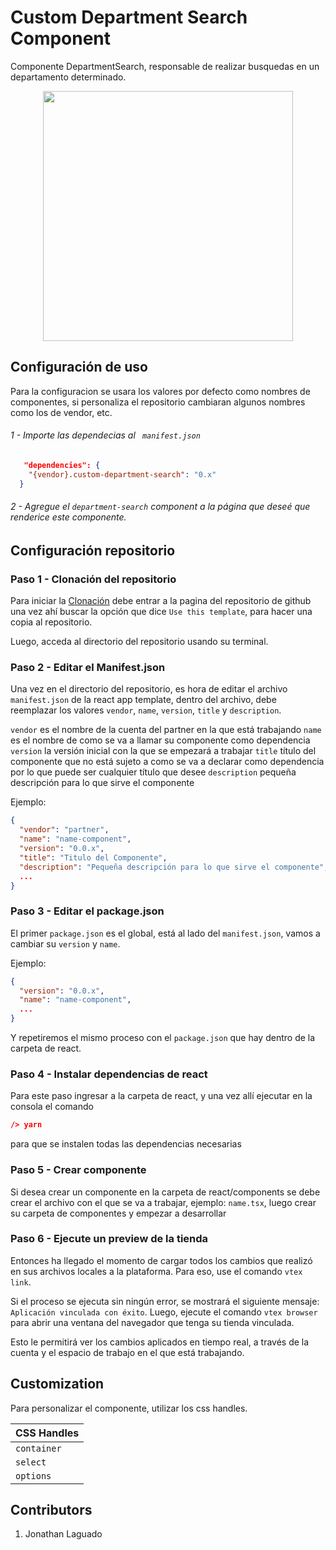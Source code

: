# Custom Department Search Component

Componente DepartmentSearch, responsable de realizar busquedas en un departamento determinado.  

<div align="center">

<img height="400" src="../assets/img/README.gif"/>

</div>
  
## Configuración de uso

Para la configuracion se usara los valores por defecto como nombres de componentes, si personaliza el repositorio cambiaran algunos nombres como los de vendor, etc. 

###### 1 - Importe las dependecias al ` manifest.json`

```json
   "dependencies": {
    "{vendor}.custom-department-search": "0.x"
  }
```
######  2 - Agregue el `department-search` component a la página que deseé que renderice este componente.

## Configuración repositorio 
### Paso 1 - Clonación del repositorio

Para iniciar la [Clonación](https://github.com/vtex-apps/react-app-template) debe entrar a la pagina del repositorio de github una vez ahí buscar la opción que dice `Use this template`, para hacer una copia al repositorio.

Luego, acceda al directorio del repositorio usando su terminal.

### Paso 2 - Editar el Manifest.json

Una vez en el directorio del repositorio, es hora de editar el archivo `manifest.json` de la react app template, dentro del archivo, debe reemplazar los valores `vendor`, `name`, `version`, `title` y `description`.

 `vendor` es el nombre de la cuenta del partner en la que está trabajando
 `name` es el nombre de como se va a llamar su componente como dependencia
 `version` la versión inicial con la que se empezará a trabajar
 `title` título del componente que no está sujeto a como se va a declarar como dependencia por lo que puede ser cualquier título que desee
 `description` pequeña descripción para lo que sirve el componente
 
Ejemplo:

```json
{
  "vendor": "partner",
  "name": "name-component",
  "version": "0.0.x",
  "title": "Titulo del Componente",
  "description": "Pequeña descripción para lo que sirve el componente",
  ...
}
```

### Paso 3 - Editar el package.json

El primer `package.json` es el global, está al lado del `manifest.json`, vamos a cambiar su `version` y `name`.
 
Ejemplo:

```json
{
  "version": "0.0.x",
  "name": "name-component",
  ...
}
```

Y repetiremos el mismo proceso con el `package.json` que hay dentro de la carpeta de react.

### Paso 4 - Instalar dependencias de react

Para este paso ingresar a la carpeta de react, y una vez allí ejecutar en la consola el comando
```json
/> yarn
```
para que se instalen todas las dependencias necesarias

### Paso 5 - Crear componente

Si desea crear un componente en la carpeta de react/components se debe crear el archivo con el que se va a trabajar, ejemplo: `name.tsx`, luego crear su carpeta de componentes y empezar a desarrollar

### Paso 6 - Ejecute un preview de la tienda

Entonces ha llegado el momento de cargar todos los cambios que realizó en sus archivos locales a la plataforma. Para eso, use el comando `vtex link`.

Si el proceso se ejecuta sin ningún error, se mostrará el siguiente mensaje: `Aplicación vinculada con éxito`. Luego, ejecute el comando `vtex browser` para abrir una ventana del navegador que tenga su tienda vinculada.

Esto le permitirá ver los cambios aplicados en tiempo real, a través de la cuenta y el espacio de trabajo en el que está trabajando.

## Customization

Para personalizar el componente, utilizar los css handles.

| CSS Handles      |
| ---------------- |
|  `container`     |  
|  `select`        |  
|  `options`       |   


## Contributors
1. Jonathan Laguado  
